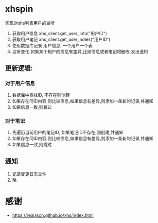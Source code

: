 # xhspin

实现对xhs列表用户的监听
1. 获取用户信息 xhs_client.get_user_info("用户ID")
2. 获取用户笔记 xhs_client.get_user_notes("用户ID")
3. 使用数据库记录 用户信息, 一个用户一个表
4. 监听变化,如果某个用户的信息有差异,比如信息或者笔记增删改,发出通知

## 更新逻辑:
### 对于用户信息
1. 数据库中查找ID, 不存在则创建
2. 如果存在同ID内容,则比较信息,如果信息有差异,则添加一条新的记录,并通知
3. 如果信息一致,则跳过

### 对于笔记
1. 先遍历当前用户的笔记ID, 如果笔记ID不存在,则创建,并通知
2. 如果存在同ID内容,则比较信息,如果信息有差异,则添加一条新的记录,并通知
3. 如果信息一致,则跳过

## 通知
1. 记录变更日志文件
2. 略


# 感谢
- https://reajason.github.io/xhs/index.html